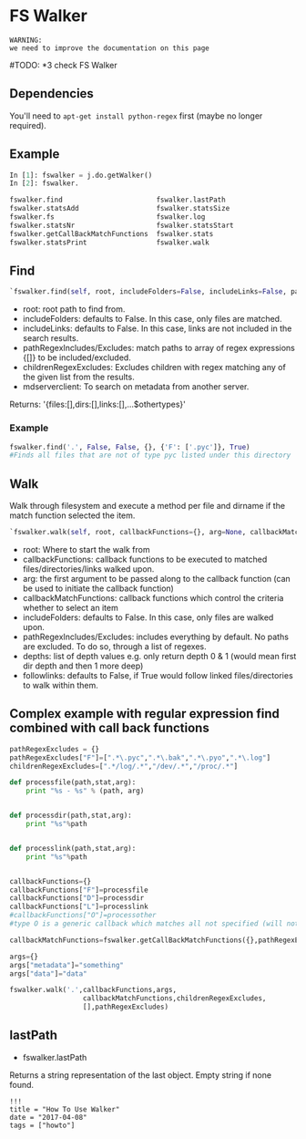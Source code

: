 # FS Walker

```
WARNING:
we need to improve the documentation on this page
```

#TODO: *3 check FS Walker

## Dependencies

You'll need to `apt-get install python-regex` first (maybe no longer required).

## Example

```python
In [1]: fswalker = j.do.getWalker()
In [2]: fswalker.

fswalker.find                       fswalker.lastPath
fswalker.statsAdd                   fswalker.statsSize
fswalker.fs                         fswalker.log
fswalker.statsNr                    fswalker.statsStart
fswalker.getCallBackMatchFunctions  fswalker.stats
fswalker.statsPrint                 fswalker.walk
```

## Find

```python
`fswalker.find(self, root, includeFolders=False, includeLinks=False, pathRegexIncludes={}, pathRegexExcludes={}, followlinks=False, childrenRegexExcludes=['.*/log/.*', '/dev/.*', '/proc/.*'], mdserverclient=None)`
```

- root: root path to find from.
- includeFolders: defaults to False. In this case, only files are matched.
- includeLinks: defaults to False. In this case, links are not included in the search results.
- pathRegexIncludes/Excludes: match paths to array of regex expressions {[]} to be included/excluded.
- childrenRegexExcludes: Excludes children with regex matching any of the given list from the results.
- mdserverclient: To search on metadata from another server.

Returns: '{files:[],dirs:[],links:[],...\$othertypes}'

### Example

```python
fswalker.find('.', False, False, {}, {'F': ['.pyc']}, True)
#Finds all files that are not of type pyc listed under this directory
```

## Walk

Walk through filesystem and execute a method per file and dirname if the match function selected the item.

```python
`fswalker.walk(self, root, callbackFunctions={}, arg=None, callbackMatchFunctions={}, followlinks=False, childrenRegexExcludes=['.*/log/.*', '/dev/.*', '/proc/.*'], pathRegexIncludes={}, pathRegexExcludes={}, mdserverclient=None)`
```

- root: Where to start the walk from
- callbackFunctions: callback functions to be executed to matched files/directories/links walked upon.
- arg: the first argument to be passed along to the callback function (can be used to initiate the callback function)
- callbackMatchFunctions: callback functions which control the criteria whether to select an item
- includeFolders: defaults to False. In this case, only files are walked upon.
- pathRegexIncludes/Excludes: includes everything by default. No paths are excluded. To do so, through a list of regexes.
- depths: list of depth values e.g. only return depth 0 & 1 (would mean first dir depth and then 1 more deep)
- followlinks: defaults to False, if True would follow linked files/directories to walk within them.

## Complex example with regular expression find combined with call back functions

```python
pathRegexExcludes = {}
pathRegexExcludes["F"]=[".*\.pyc",".*\.bak",".*\.pyo",".*\.log"]
childrenRegexExcludes=[".*/log/.*","/dev/.*","/proc/.*"]

def processfile(path,stat,arg):
    print "%s - %s" % (path, arg)


def processdir(path,stat,arg):
    print "%s"%path


def processlink(path,stat,arg):
    print "%s"%path


callbackFunctions={}
callbackFunctions["F"]=processfile
callbackFunctions["D"]=processdir
callbackFunctions["L"]=processlink
#callbackFunctions["O"]=processother
#type O is a generic callback which matches all not specified (will not match F,D,L)

callbackMatchFunctions=fswalker.getCallBackMatchFunctions({},pathRegexExcludes,False,False)

args={}
args["metadata"]="something"
args["data"]="data"

fswalker.walk('.',callbackFunctions,args,
                  callbackMatchFunctions,childrenRegexExcludes,
                  [],pathRegexExcludes)
```

## lastPath

- fswalker.lastPath

Returns a string representation of the last object. Empty string if none found.

```
!!!
title = "How To Use Walker"
date = "2017-04-08"
tags = ["howto"]
```
